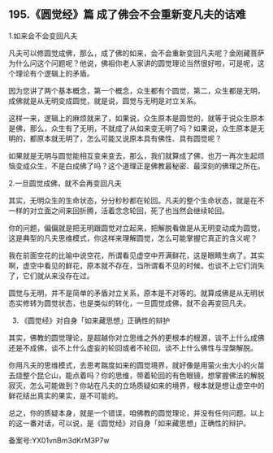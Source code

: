 ## 195.《圆觉经》篇 成了佛会不会重新变凡夫的诘难
1.如来会不会变回凡夫


凡夫可以修圆觉成佛，那么，成了佛的如来，会不会重新变回凡夫呢？金刚藏菩萨为什么问这个问题呢？他说，佛祖你老人家讲的圆觉理论当然很好啦，可是呢，这个理论有个逻辑上的矛盾。


因为您讲了两个基本概念，第一个概念，众生都有个圆觉，第二，众生都是无明，成佛就是从无明变成圆觉，就是说，圆觉与无明是对立关系。


这样一来，逻辑上的麻烦就来了，如果说，众生原本是圆觉的，就等于说众生原本是佛，那么，众生有了无明，不就成了从如来变无明了吗？如果说，众生原本是无明的，都原本就无明了，怎么可能又说原本具有佛性、具有圆觉呢？


如果就是无明与圆觉能相互变来变去，那么，我们就算成了佛，也万一再次生起烦恼变成众生，不是白成佛了吗？这个道理正是佛教最秘密、最深刻的佛理之所在。


2.一旦圆觉成佛，就不会再变回凡夫


其实，无明众生的生命状态，分分秒秒都在轮回。凡夫的整个生命状态，就是在不一样的对立面之间来回折腾，活着念念轮回，死了也当然会继续轮回。


你的问题，偏偏就是把无明跟圆觉对立起来，把解脱看做是从无明变动成为圆觉，这是典型的凡夫思维模式，你这样来理解圆觉，怎么可能掌握它真正的含义呢？


我在前面空花的比喻中说空花，所谓看见虚空中开满鲜花，这是眼睛生病了。其实啊，虚空中看见的鲜花，原本就不存在，当所谓看不见的时候，也谈不上它们消失了，它们就从来没存在过。


圆觉与无明，并不是简单的矛盾对立关系，原本是不对等的。就算成佛是从无明状态实修转为圆觉状态，也是类似的转化，一旦圆觉成佛，就不会再变回凡夫。


3. 《圆觉经》对自身「如来藏思想」正确性的辩护


其实，佛教的圆觉理论，是超越你对立思维之外的更根本的根源，谈不上什么成佛还是不成佛，谈不上什么虚妄的轮回或者不轮回，谈不上什么佛性与涅槃解脱。


你用凡夫的思维模式，去思考踹度如来的圆觉境界，就好像是用萤火虫大小的火苗去烧整个昆仑山，能点着吗？你的思维，带着轮回的有色眼镜，想掌握佛法的解脱寂灭，怎么可能做到？你站在凡夫的立场质疑如来的境界，根本就是想让虚空中的鲜花结出真实的果实，是不可能的。


总之，你的质疑本身，就是一个错误，咱佛教的圆觉理论，并没有任何问题。以上的这一番对话，可以说，是《圆觉经》对自身「如来藏思想」正确性的辩护。


备案号:YX01vnBm3dKrM3P7w

